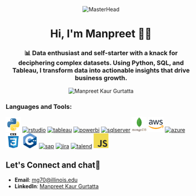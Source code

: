 <p align="center">
  <img src="https://github.com/manpreet0204/manpreet0204/assets/147951230/8b8174aa-1073-4b82-a93e-67d2391e5855"alt="MasterHead">
</p>

<h1 align="center">Hi, I'm Manpreet 👋🏻</h1>
</p>

<h3 align="center">📊 Data enthusiast and self-starter with a knack for deciphering complex datasets. Using Python, SQL, and Tableau, I transform data into actionable insights that drive business growth.</h3>


<p align="center"> 
 <img src="https://komarev.com/ghpvc/?username=manpreet0204&label=Profile%20views&color=0e75b6&style=flat" alt="Manpreet Kaur Gurtatta" /> 


<h3 align="left">Languages and Tools:</h3>
<p align="left">
    <a href="https://www.python.org" target="_blank" rel="noreferrer"><img src="https://raw.githubusercontent.com/devicons/devicon/master/icons/python/python-original.svg" alt="python" width="40" height="40"/></a>
    <a href="https://www.rstudio.com/" target="_blank" rel="noreferrer"><img src="https://www.rstudio.com/wp-content/uploads/2018/10/RStudio-Logo-Blue-Gray.png" alt="rstudio" width="40" height="40"/></a>
    <a href="https://www.tableau.com/" target="_blank" rel="noreferrer"><img src="https://www.vectorlogo.zone/logos/tableau/tableau-icon.svg" alt="tableau" width="40" height="40"/></a>
    <a href="https://powerbi.microsoft.com/" target="_blank" rel="noreferrer"><img src="https://www.vectorlogo.zone/logos/microsoft_powerbi/microsoft_powerbi-icon.svg" alt="powerbi" width="40" height="40"/></a>
    <a href="https://www.microsoft.com/en-us/sql-server" target="_blank" rel="noreferrer"><img src="https://www.svgrepo.com/show/303229/microsoft-sql-server-logo.svg" alt="sqlserver" width="40" height="40"/></a>
    <a href="https://www.mongodb.com/" target="_blank" rel="noreferrer"><img src="https://raw.githubusercontent.com/devicons/devicon/master/icons/mongodb/mongodb-original-wordmark.svg" alt="mongodb" width="40" height="40"/></a>
    <a href="https://aws.amazon.com" target="_blank" rel="noreferrer"><img src="https://raw.githubusercontent.com/devicons/devicon/master/icons/amazonwebservices/amazonwebservices-original-wordmark.svg" alt="aws" width="40" height="40"/></a>
    <a href="https://azure.microsoft.com/en-in/" target="_blank" rel="noreferrer"><img src="https://www.vectorlogo.zone/logos/microsoft_azure/microsoft_azure-icon.svg" alt="azure" width="40" height="40"/></a>
    <a href="https://developer.mozilla.org/en-US/docs/Web/CSS" target="_blank" rel="noreferrer"><img src="https://raw.githubusercontent.com/devicons/devicon/master/icons/css3/css3-original-wordmark.svg" alt="css" width="40" height="40"/></a>
    <a href="https://isocpp.org/" target="_blank" rel="noreferrer"><img src="https://raw.githubusercontent.com/devicons/devicon/master/icons/cplusplus/cplusplus-original.svg" alt="cplusplus" width="40" height="40"/></a>
    <a href="https://www.sap.com/index.html" target="_blank" rel="noreferrer"><img src="https://www.vectorlogo.zone/logos/sap/sap-icon.svg" alt="sap" width="40" height="40"/></a>
    <a href="https://www.atlassian.com/software/jira" target="_blank" rel="noreferrer"><img src="https://www.vectorlogo.zone/logos/atlassian_jira/atlassian_jira-icon.svg" alt="jira" width="40" height="40"/></a>
    <a href="https://www.talend.com/" target="_blank" rel="noreferrer"><img src="https://www.vectorlogo.zone/logos/talend/talend-icon.svg" alt="talend" width="40" height="40"/></a>
    <a href="https://developer.mozilla.org/en-US/docs/Web/JavaScript" target="_blank" rel="noreferrer"><img src="https://raw.githubusercontent.com/devicons/devicon/master/icons/javascript/javascript-original.svg" alt="javascript" width="40" height="40"/></a>
</p>



## Let's Connect and chat🤝

- **Email**: [mg70@illinois.edu](mailto:mg70@illinois.edu)
- **LinkedIn**: [Manpreet Kaur Gurtatta](https://www.linkedin.com/in/manpreet-kaur-gurtatta-9634ab19b/)
